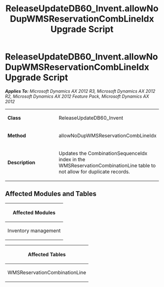 ﻿---
title: ReleaseUpdateDB60_Invent.allowNoDupWMSReservationCombLineIdx Upgrade Script
TOCTitle: ReleaseUpdateDB60_Invent.allowNoDupWMSReservationCombLineIdx Upgrade Script
ms:assetid: c90f5be1-6db1-e1e4-b7e1-1fa9229d0a79
ms:mtpsurl: https://msdn.microsoft.com/en-us/library/JJ719607(v=AX.60)
ms:contentKeyID: 49711174
ms.date: 05/18/2015
mtps_version: v=AX.60
---

# ReleaseUpdateDB60\_Invent.allowNoDupWMSReservationCombLineIdx Upgrade Script 


_**Applies To:** Microsoft Dynamics AX 2012 R3, Microsoft Dynamics AX 2012 R2, Microsoft Dynamics AX 2012 Feature Pack, Microsoft Dynamics AX 2012_

<table>
<colgroup>
<col style="width: 50%" />
<col style="width: 50%" />
</colgroup>
<tbody>
<tr class="odd">
<td><p><strong>Class</strong></p></td>
<td><p>ReleaseUpdateDB60_Invent</p></td>
</tr>
<tr class="even">
<td><p><strong>Method</strong></p></td>
<td><p>allowNoDupWMSReservationCombLineIdx</p></td>
</tr>
<tr class="odd">
<td><p><strong>Description</strong></p></td>
<td><p>Updates the CombinationSequenceIdx index in the WMSReservationCombinationLine table to not allow for duplicate records.</p></td>
</tr>
</tbody>
</table>


## Affected Modules and Tables

<table>
<colgroup>
<col style="width: 100%" />
</colgroup>
<thead>
<tr class="header">
<th><p>Affected Modules</p></th>
</tr>
</thead>
<tbody>
<tr class="odd">
<td><p>Inventory management</p></td>
</tr>
</tbody>
</table>


<table>
<colgroup>
<col style="width: 100%" />
</colgroup>
<thead>
<tr class="header">
<th><p>Affected Tables</p></th>
</tr>
</thead>
<tbody>
<tr class="odd">
<td><p>WMSReservationCombinationLine</p></td>
</tr>
</tbody>
</table>

  


